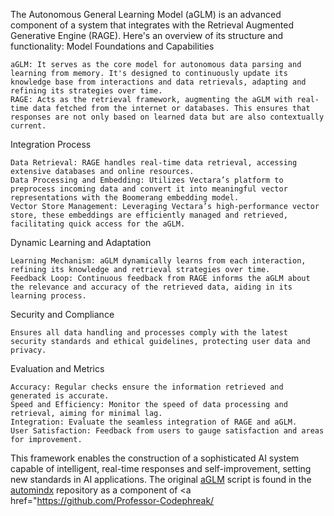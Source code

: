 The Autonomous General Learning Model (aGLM) is an advanced component of a system that integrates with the Retrieval Augmented Generative Engine (RAGE). Here's an overview of its structure and functionality:
Model Foundations and Capabilities

    aGLM: It serves as the core model for autonomous data parsing and learning from memory. It's designed to continuously update its knowledge base from interactions and data retrievals, adapting and refining its strategies over time.
    RAGE: Acts as the retrieval framework, augmenting the aGLM with real-time data fetched from the internet or databases. This ensures that responses are not only based on learned data but are also contextually current.

Integration Process

    Data Retrieval: RAGE handles real-time data retrieval, accessing extensive databases and online resources.
    Data Processing and Embedding: Utilizes Vectara’s platform to preprocess incoming data and convert it into meaningful vector representations with the Boomerang embedding model.
    Vector Store Management: Leveraging Vectara’s high-performance vector store, these embeddings are efficiently managed and retrieved, facilitating quick access for the aGLM.

Dynamic Learning and Adaptation

    Learning Mechanism: aGLM dynamically learns from each interaction, refining its knowledge and retrieval strategies over time.
    Feedback Loop: Continuous feedback from RAGE informs the aGLM about the relevance and accuracy of the retrieved data, aiding in its learning process.

Security and Compliance

    Ensures all data handling and processes comply with the latest security standards and ethical guidelines, protecting user data and privacy.

Evaluation and Metrics

    Accuracy: Regular checks ensure the information retrieved and generated is accurate.
    Speed and Efficiency: Monitor the speed of data processing and retrieval, aiming for minimal lag.
    Integration: Evaluate the seamless integration of RAGE and aGLM.
    User Satisfaction: Feedback from users to gauge satisfaction and areas for improvement.

This framework enables the construction of a sophisticated AI system capable of intelligent, real-time responses and self-improvement, setting new standards in AI applications. The original <a href="https://github.com/pythaiml/automindx/blob/main/algm.md">aGLM</a> script is found in the <a href="https://github.com/pythaiml/automindx/tree/main">automindx</a> repository as a component of <a href="https://github.com/Professor-Codephreak/</a>
